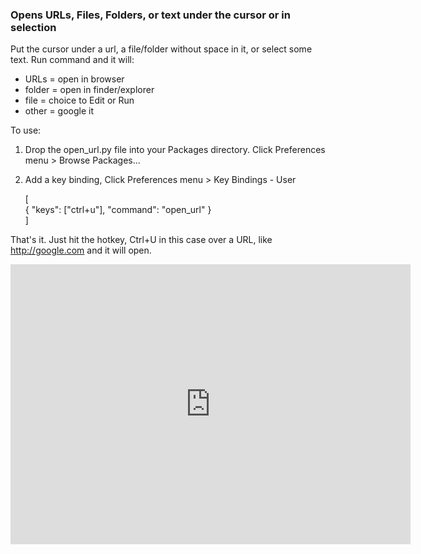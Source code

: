 ### Opens URLs, Files, Folders, or text under the cursor or in selection

Put the cursor under a url, a file/folder without space in it, or select some text.  Run command and it will:  

* URLs   = open in browser
* folder = open in finder/explorer
* file   = choice to Edit or Run
* other  = google it

To use:

1. Drop the open_url.py file into your Packages directory.  Click Preferences menu > Browse Packages...
2. Add a key binding, Click Preferences menu > Key Bindings - User

  
    [  
      { "keys": ["ctrl+u"], "command": "open_url" }  
    ]

That's it.  Just hit the hotkey, Ctrl+U in this case over a URL, like http://google.com and it will open.

<object id="scPlayer" width="640" height="448" type="application/x-shockwave-flash" data="http://content.screencast.com/users/NoahCoad/folders/Blog/media/5d2a78f7-f527-409b-87d8-e7711a45ed8e/scplayer.swf">
  <param name="movie" value="http://content.screencast.com/users/NoahCoad/folders/Blog/media/5d2a78f7-f527-409b-87d8-e7711a45ed8e/scplayer.swf" />
	<param name="quality" value="high" />
	<param name="bgcolor" value="#FFFFFF" />
	<param name="flashVars" value="thumb=http://content.screencast.com/users/NoahCoad/folders/Blog/media/5d2a78f7-f527-409b-87d8-e7711a45ed8e/FirstFrame.png&containerwidth=640&containerheight=448&autohide=true&autostart=false&loop=false&showendscreen=true&showsearch=false&showstartscreen=true&tocdoc=left&xmp=sc.xmp&analytics=UA-28815156-1&content=http://content.screencast.com/users/NoahCoad/folders/Blog/media/5d2a78f7-f527-409b-87d8-e7711a45ed8e/open_url.mp4&blurover=false" />
	<param name="allowFullScreen" value="true" />
	<param name="scale" value="showall" />
	<param name="allowScriptAccess" value="always" />
	<param name="base" value="http://content.screencast.com/users/NoahCoad/folders/Blog/media/5d2a78f7-f527-409b-87d8-e7711a45ed8e/" />
	<iframe type="text/html" frameborder="0" scrolling="no" style="overflow:hidden;" src="http://www.screencast.com/users/NoahCoad/folders/Blog/media/5d2a78f7-f527-409b-87d8-e7711a45ed8e/embed" height="448" width="640" >
	</iframe>
</object> 
